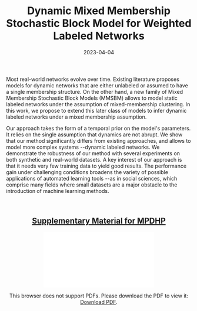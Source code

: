﻿---
layout: post
type: article
support: conference
link: /assets/img/articles/SDSBM/Article.pdf
title: Dynamic Mixed Membership Stochastic Block Model for Weighted Labeled Networks
authors: <b>G. Poux-Médard</b>, J. Velcin, S. Loudcher
journal: SIGIR
year: 2023
doi: 10.1145/3539618.3591675
date: 2023-04-04
description: # Add post description (optional)
img: articles/covers/31_SDSBM.jpg
fig-caption: The membership of items to various clusters evolve smoothly over time. In this picture, the goal is to
    predict a roman province (e.g. Illyria, Hispania, etc.) given a status (e.g. Slave, Senator, etc.) and a year. The 
    memberships variations are due to the new conquests of Roman empire over time (e.g. there were no Roman senators
    from Gauls before it was conquered).
tags: [clustering, social networks, social recommendation, dirichlet, stochastic block model, dynamic networks, block models, sbm, mmsbm]
---

Most real-world networks evolve over time. Existing literature proposes models for dynamic networks that 
are either unlabeled or assumed to have a single membership structure.
On the other hand, a new family of Mixed Membership Stochastic Block Models (MMSBM) 
allows to model static labeled networks under the assumption of mixed-membership clustering. 
In this work, we propose to extend this later class of models to infer dynamic labeled networks under 
a mixed membership assumption. 

Our approach takes the form of a temporal prior on the model's parameters. 
It relies on the single assumption that dynamics are not abrupt. We show that our method significantly 
differs from existing approaches, and allows to model more complex systems --dynamic labeled networks. 
We demonstrate the robustness of our method with several experiments on both synthetic and real-world datasets.
A key interest of our approach is that it needs very few training data to yield good results. 
The performance gain under challenging conditions broadens the variety of possible applications 
of automated learning tools --as in social sciences, which comprise many fields where small 
datasets are a major obstacle to the introduction of machine learning methods.

<br>

## <center><u>Supplementary Material for MPDHP</u></center>
<center>
<object data="/assets/img/articles/SDSBM/SI.pdf" type="application/pdf" width="100%" height="700px">
    <embed src="/assets/img/articles/SDSBM/SI.pdf">
        <p>This browser does not support PDFs. Please download the PDF to view it: <a href="/assets/img/articles/SDSBM/SI.pdf">Download PDF</a>.</p>
</object>
</center>